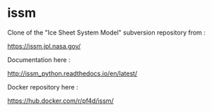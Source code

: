# issm
Clone of the "Ice Sheet System Model" subversion repository from :

https://issm.jpl.nasa.gov/

Documentation here :

http://issm_python.readthedocs.io/en/latest/

Docker repository here :

https://hub.docker.com/r/pf4d/issm/
